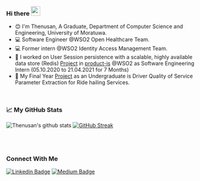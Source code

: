 ### Hi there <img src="https://media.giphy.com/media/hvRJCLFzcasrR4ia7z/giphy.gif" width="25px">

- :blush: I'm Thenusan, A Graduate, Department of Computer Science and Engineering, University of Moratuwa.
- :computer: Software Engineer @WSO2 Open Healthcare Team.
- :computer: Former intern @WSO2 Identity Access Management Team.
- 🔭 I worked on User Session persistence with a scalable, highly available data store (Redis) [Project](https://github.com/wso2/product-is/issues/10453) in [product-is](https://github.com/wso2/product-is) @WSO2 as Software Engineering Intern (05.10.2020 to 21.04.2021 for 7 Months)
- 🌱 My Final Year [Project](https://github.com/sthenusan/Hunters-FYP-Ride_Hailing-QoS) as an Undergraduate is Driver Quality of Service Parameter Extraction for Ride hailing Services.

<br />

### 📈 My GitHub Stats 

![Thenusan's github stats](https://github-readme-stats.vercel.app/api?username=sthenusan&show_icons=true&theme=radical) [![GitHub Streak](https://github-readme-streak-stats.herokuapp.com/?user=sthenusan)](https://git.io/streak-stats)

<br />


<br />

### Connect With Me

[![Linkedin Badge](https://img.shields.io/badge/-Thenusan-blue?style=flat-square&logo=Linkedin&logoColor=white&link=https://www.linkedin.com/in/sthenusan/)](https://www.linkedin.com/in/sthenusan/)
[![Medium Badge](https://img.shields.io/badge/-@sthenusan-03a57a?style=flat-square&labelColor=000000&logo=Medium&link=https://medium.com/@sthensuan/)](https://sthenusan.medium.com)

[comment]: <> ([<img align="left" alt="sthenusan | LinkedIn" width="22px" src="https://www.vectorlogo.zone/logos/linkedin/linkedin-icon.svg" />][linkedin])
[comment]: <> ([<img align="left" alt="sthenusan | Medium" width="22px" src="https://www.vectorlogo.zone/logos/medium/medium-tile.svg" />][medium])
